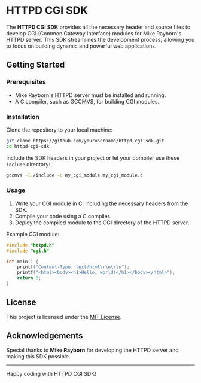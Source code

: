 
# HTTPD CGI SDK

The **HTTPD CGI SDK** provides all the necessary header and source files to develop CGI (Common Gateway Interface) modules for Mike Rayborn's HTTPD server. This SDK streamlines the development process, allowing you to focus on building dynamic and powerful web applications.


## Getting Started

### Prerequisites

- Mike Rayborn's HTTPD server must be installed and running.
- A C compiler, such as GCCMVS, for building CGI modules.

### Installation

Clone the repository to your local machine:

```bash
git clone https://github.com/yourusername/httpd-cgi-sdk.git
cd httpd-cgi-sdk
```

Include the SDK headers in your project or let your compiler use these `include` directory:

```bash
gccmvs -I./include -o my_cgi_module my_cgi_module.c
```

### Usage

1. Write your CGI module in C, including the necessary headers from the SDK.
2. Compile your code using a C compiler.
3. Deploy the compiled module to the CGI directory of the HTTPD server.

Example CGI module:

```c
#include "httpd.h"
#include "cgi.h"

int main() {
    printf("Content-Type: text/html\r\n\r\n");
    printf("<html><body><h1>Hello, world!</h1></body></html>");
    return 0;
}
```

## License

This project is licensed under the [MIT License](LICENSE).

## Acknowledgements

Special thanks to **Mike Rayborn** for developing the HTTPD server and making this SDK possible.

---

Happy coding with HTTPD CGI SDK!


